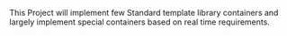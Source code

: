 This Project will implement few Standard template library containers and largely implement special containers based on real time requirements.